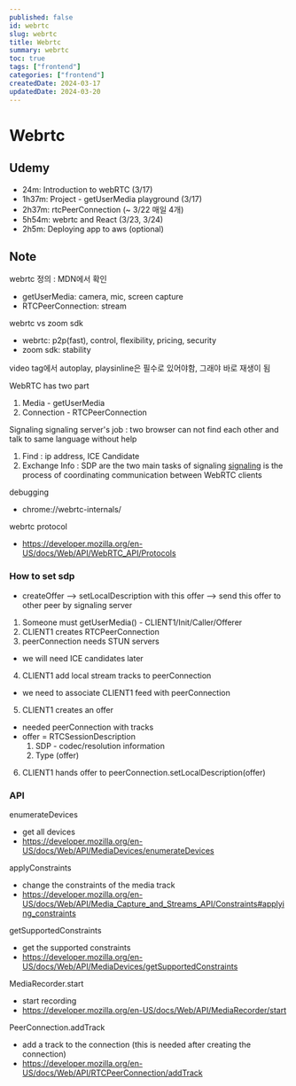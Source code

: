 ```yaml
---
published: false
id: webrtc
slug: webrtc
title: Webrtc
summary: webrtc
toc: true
tags: ["frontend"]
categories: ["frontend"]
createdDate: 2024-03-17
updatedDate: 2024-03-20
---
```


# Webrtc

## Udemy

- 24m: Introduction to webRTC (3/17)
- 1h37m: Project - getUserMedia playground (3/17)
- 2h37m: rtcPeerConnection (~ 3/22 매일 4개)
- 5h54m: webrtc and React (3/23, 3/24)
- 2h5m: Deploying app to aws (optional)

## Note
webrtc 정의 : MDN에서 확인

- getUserMedia: camera, mic, screen capture
- RTCPeerConnection: stream

webrtc vs zoom sdk
- webrtc: p2p(fast), control, flexibility, pricing, security
- zoom sdk: stability

video tag에서 autoplay, playsinline은 필수로 있어야함, 그래야 바로 재생이 됨

WebRTC has two part
1. Media - getUserMedia
2. Connection - RTCPeerConnection

Signaling
signaling server's job : two browser can not find each other and talk to same language without help
1. Find : ip address, ICE Candidate
2. Exchange Info : SDP
are the two main tasks of signaling
[signaling][1] is the process of coordinating communication between WebRTC clients

debugging
- chrome://webrtc-internals/

webrtc protocol
- https://developer.mozilla.org/en-US/docs/Web/API/WebRTC_API/Protocols

### How to set sdp

- createOffer --> setLocalDescription with this offer --> send this offer to other peer by signaling server
1. Someone must getUserMedia() - CLIENT1/Init/Caller/Offerer
2. CLIENT1 creates RTCPeerConnection
3. peerConnection needs STUN servers
  - we will need ICE candidates later
4. CLIENT1 add local stream tracks to peerConnection
  - we need to associate CLIENT1 feed with peerConnection
5. CLIENT1 creates an offer
  - needed peerConnection with tracks
  - offer = RTCSessionDescription
    1. SDP - codec/resolution information
    2. Type (offer)
6. CLIENT1 hands offer to peerConnection.setLocalDescription(offer)

### API

enumerateDevices
- get all devices
- https://developer.mozilla.org/en-US/docs/Web/API/MediaDevices/enumerateDevices

applyConstraints
- change the constraints of the media track
- https://developer.mozilla.org/en-US/docs/Web/API/Media_Capture_and_Streams_API/Constraints#applying_constraints

getSupportedConstraints
- get the supported constraints
- https://developer.mozilla.org/en-US/docs/Web/API/MediaDevices/getSupportedConstraints

MediaRecorder.start
- start recording
- https://developer.mozilla.org/en-US/docs/Web/API/MediaRecorder/start

PeerConnection.addTrack
- add a track to the connection (this is needed after creating the connection)
- https://developer.mozilla.org/en-US/docs/Web/API/RTCPeerConnection/addTrack

[1]: https://developer.mozilla.org/en-US/docs/Web/API/WebRTC_API/Signaling_and_video_calling
